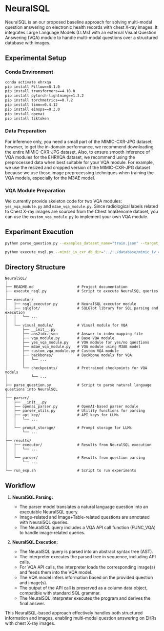 # NeuralSQL

NeuralSQL is an our proposed baseline approach for solving multi-modal question answering on electronic health records with chest X-ray images. It integrates Large Language Models (LLMs) with an external Visual Question Answering (VQA) module to handle multi-modal questions over a structured database with images.

## Experimental Setup

### Conda Environment

```bash
conda activate ehrxqa
pip install Pillow==8.1.0
pip install transformers==4.10.0
pip install pytorch-lightning==1.3.2
pip install torchmetrics==0.7.2
pip install timm==0.4.12
pip install einops==0.3.0
pip install openai
pip install tiktoken
```

### Data Preparation

For inference only, you need a small part of the MIMIC-CXR-JPG dataset; however, to get the in-domain performance, we recommend downloading the entire MIMIC-CXR-JPG dataset. Also, to ensure smooth inference of VQA modules for the EHRXQA dataset, we recommend using the preprocessed data when best suitable for your VQA module. For example, we use the resized and cropped version of the MIMIC-CXR-JPG dataset because we use those image preprocessing techniques when training the VQA models, especially for the M3AE model.

### VQA Module Preparation

We currently provide skeleton code for two VQA modules: `yes_vqa_module.py` and `m3ae_vqa_module.py`. Since radiological labels related to Chest X-ray images are sourced from the Chest ImaGenome dataset, you can use the `custom_vqa_module.py` to implement your own VQA module.

## Experiment Execution

```bash
python parse_question.py --examples_dataset_name="train.json" --target_dataset_name="valid.json" --return_content_only
```

```bash
python execute_nsql.py --mimic_iv_cxr_db_dir="../../database/mimic_iv_cxr/train" --mimic_cxr_image_dir="/nfs_data_storage/mmehrqg/mimic-cxr-jpg/20230110/re512_3ch_contour_cropped" --parsed_file_path="results/parser/valid.json"
```

## Directory Structure

```
NeuralSQL/
│
├── README.md                    # Project documentation
├── execute_nsql.py              # Script to execute NeuralSQL queries
│
├── executor/
│   ├── nsql_executor.py         # NeuralSQL executor module
│   ├── sqlglot/                 # SQLGlot library for SQL parsing and execution
│   │   └── ...
│   │
│   └── visual_module/           # Visual module for VQA
│       ├── __init__.py
│       ├── ans2idx.json         # Answer-to-index mapping file
│       ├── vqa_module.py        # Base VQA module
│       ├── yes_vqa_module.py    # VQA module for yes/no questions
│       ├── m3ae_vqa_module.py   # VQA module using M3AE model
│       ├── custom_vqa_module.py # Custom VQA module
│       ├── backbones/           # Backbone models for VQA
│       │   └── ...
│       │
│       └── checkpoints/         # Pretrained checkpoints for VQA models
│           └── ...
│
├── parse_question.py            # Script to parse natural language questions into NeuralSQL
│
├── parser/
│   ├── __init__.py
│   ├── openai_parser.py         # OpenAI-based parser module
│   ├── parser_utils.py          # Utility functions for parsing
│   ├── api_key/                 # API keys for LLMs
│   │   └── ...
│   │
│   └── prompt_storage/          # Prompt storage for LLMs
│       └── ...
│
├── results/
│   ├── executor/                # Results from NeuralSQL execution
│   │   └── ...
│   │
│   └── parser/                  # Results from question parsing
│       └── ...
│
└── run_exp.sh                   # Script to run experiments
```

## Workflow

1. **NeuralSQL Parsing:**
   - The parser model translates a natural language question into an executable NeuralSQL query.
   - Image-related and Image+Table-related questions are annotated with NeuralSQL queries.
   - The NeuralSQL query includes a VQA API call function (FUNC_VQA) to handle image-related queries.

2. **NeuralSQL Execution:**
   - The NeuralSQL query is parsed into an abstract syntax tree (AST).
   - The interpreter executes the parsed tree in sequence, including API calls.
   - For VQA API calls, the interpreter loads the corresponding image(s) and feeds them into the VQA model.
   - The VQA model infers information based on the provided question and image(s).
   - The output of the API call is preserved as a column data object, compatible with standard SQL grammar.
   - The NeuralSQL interpreter executes the program and derives the final answer.

This NeuralSQL-based approach effectively handles both structured information and images, enabling multi-modal question answering on EHRs with chest X-ray images.